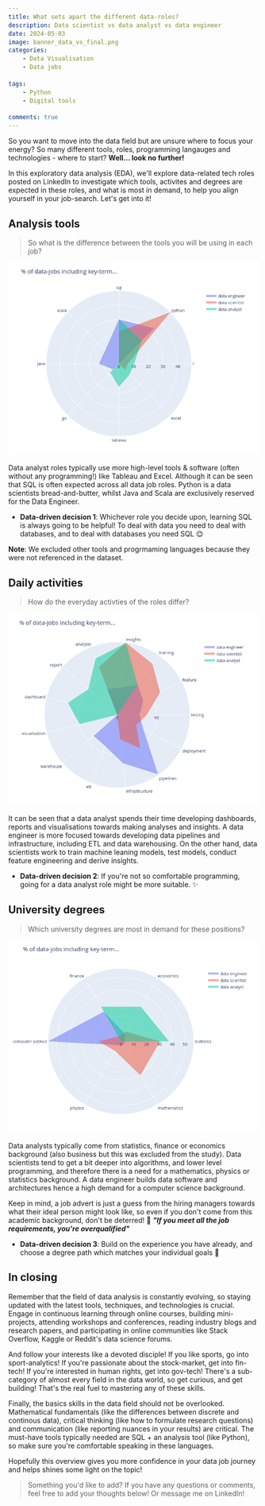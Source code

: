 ```yaml
---
title: What sets apart the different data-roles?
description: Data scientist vs data analyst vs data engineer 
date: 2024-05-03
image: banner_data_vs_final.png
categories:
    - Data Visualisation
    - Data jobs

tags:
    - Python
    - Digital tools

comments: true
---
```


So you want to move into the data field but are unsure where to focus your energy? So many different tools, roles, programming langauges and technologies - where to start? **Well... look no further!**

In this exploratory data analysis (EDA), we'll explore data-related tech roles posted on LinkedIn to investigate which tools, activites and degrees are expected in these roles, and what is most in demand, to help you align yourself in your job-search. Let's get into it!

## Analysis tools

> So what is the difference between the tools you will be using in each job?

![Fig 1 - Data tools and programming languages associated with each role](technologies_data_vs.png)

Data analyst roles typically use more high-level tools & software (often without any programming!) like Tableau and Excel. Although it can be seen that SQL is often expected across all data job roles. Python is a data scientists bread-and-butter, whilst Java and Scala are exclusively reserved for the Data Engineer.

- **Data-driven decision 1**: Whichever role you decide upon, learning SQL is always going to be helpful! To deal with data you need to deal with databases, and to deal with databases you need SQL :relieved:

**Note**: We excluded other tools and progrmaming languages because they were not referenced in the dataset.

## Daily activities

> How do the everyday activties of the roles differ?

![Fig 2 - Data-related daily activites associated with each role](activites_data_vs.png)

It can be seen that a data analyst spends their time developing dashboards, reports and visualisations towards making analyses and insights. A data engineer is more focused towards developing data pipelines and infrastructure, including ETL and data warehousing. On the other hand, data scientists work to train machine leaning models, test models, conduct feature engineering and derive insights.

- **Data-driven decision 2**: If you're not so comfortable programming, going for a data analyst role might be more suitable. :sparkles:

## University degrees

> Which university degrees are most in demand for these positions?

![Fig 3 - In-demand university degrees associated with each role](degree_data_vs.png)

Data analysts typically come from statistics, finance or economics background (also business but this was excluded from the study). Data scientists tend to get a bit deeper into algorithms, and lower level programming, and therefore there is a need for a mathematics, physics or statistics background. A data engineer builds data software and architectures hence a high demand for a computer science background.

Keep in mind, a job advert is just a guess from the hiring managers towards what their ideal person might look like, so even if you don't come from this academic background, don't be deterred! :muscle: **_"If you meet all the job requirements, you're overqualified"_**

- **Data-driven decision 3**: Build on the experience you have already, and choose a degree path which matches your individual goals :construction_worker:

## In closing

Remember that the field of data analysis is constantly evolving, so staying updated with the latest tools, techniques, and technologies is crucial. Engage in continuous learning through online courses, building mini-projects, attending workshops and conferences, reading industry blogs and research papers, and participating in online communities like Stack Overflow, Kaggle or Reddit's data science forums.

And follow your interests like a devoted disciple! If you like sports, go into sport-analytics! If you're passionate about the stock-market, get into fin-tech! If you're interested in human rights, get into gov-tech!  There's a sub-category of almost every field in the data world, so get curious, and get building! That's the real fuel to mastering any of these skills.

Finally, the basics skills in the data field should not be overlooked. Mathematical fundamentals (like the differences between discrete and continous data), critical thinking (like how to formulate research questions) and communication (like reporting nuances in your results) are critical. The must-have tools typically needed are SQL + an analysis tool (like Python), so make sure you're comfortable speaking in these languages.

Hopefully this overview gives you more confidence in your data job journey and helps shines some light on the topic!

> Something you'd like to add? If you have any questions or comments, feel free to add your thoughts below! Or message me on LinkedIn!
